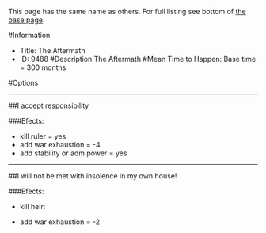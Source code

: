 This page has the same name as others. For full listing see bottom of [the base page](the_aftermath.md).

#Information
 - Title: The Aftermath
 - ID: 9488
#Description
The Aftermath
#Mean Time to Happen:
Base time = 300 months

#Options

___
##I accept responsibility

###Efects:<ul><li>kill ruler = yes</li><li>add war exhaustion = -4</li><li>add stability or adm power = yes</li></ul>

___
##I will not be met with insolence in my own house!

###Efects:<ul><li>kill heir:</li><ul></ul><li>add war exhaustion = -2</li></ul>
